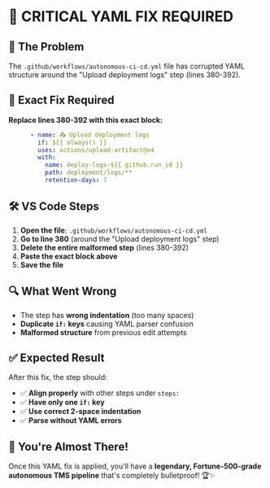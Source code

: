 # 🚨 CRITICAL YAML FIX REQUIRED

## 🎯 **The Problem**
The `.github/workflows/autonomous-ci-cd.yml` file has corrupted YAML structure around the "Upload deployment logs" step (lines 380-392).

## 🔧 **Exact Fix Required**

**Replace lines 380-392 with this exact block:**

```yaml
      - name: 📤 Upload deployment logs
        if: ${{ always() }}
        uses: actions/upload-artifact@v4
        with:
          name: deploy-logs-${{ github.run_id }}
          path: deployment/logs/**
          retention-days: 7
```

## 🛠️ **VS Code Steps**

1. **Open the file**: `.github/workflows/autonomous-ci-cd.yml`
2. **Go to line 380** (around the "Upload deployment logs" step)
3. **Delete the entire malformed step** (lines 380-392)
4. **Paste the exact block above**
5. **Save the file**

## 🔍 **What Went Wrong**
- The step has **wrong indentation** (too many spaces)
- **Duplicate `if:` keys** causing YAML parser confusion
- **Malformed structure** from previous edit attempts

## ✅ **Expected Result**
After this fix, the step should:
- ✅ **Align properly** with other steps under `steps:`
- ✅ **Have only one `if:` key**
- ✅ **Use correct 2-space indentation**
- ✅ **Parse without YAML errors**

## 🚀 **You're Almost There!**
Once this YAML fix is applied, you'll have a **legendary, Fortune-500-grade autonomous TMS pipeline** that's completely bulletproof! 🏆✨
